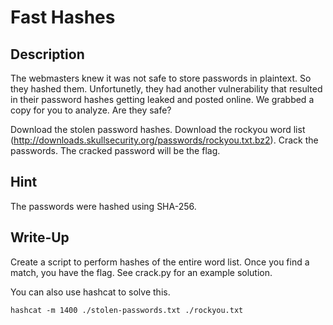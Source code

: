 # Fast Hashes

## Description

The webmasters knew it was not safe to store passwords in plaintext. So they hashed them. 
Unfortunetly, they had another vulnerability that resulted in their password hashes getting leaked and posted online. 
We grabbed a copy for you to analyze. Are they safe?

Download the stolen password hashes. Download the rockyou word list (http://downloads.skullsecurity.org/passwords/rockyou.txt.bz2). Crack the passwords. The cracked password will be the flag.

## Hint

The passwords were hashed using SHA-256.

## Write-Up

Create a script to perform hashes of the entire word list. Once you find a match, you have the flag. See crack.py for an example solution.

You can also use hashcat to solve this.

    hashcat -m 1400 ./stolen-passwords.txt ./rockyou.txt